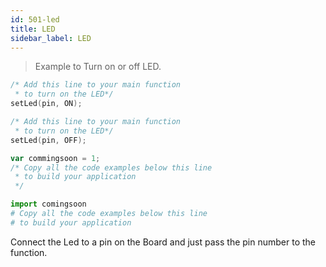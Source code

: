 ```yaml
---
id: 501-led
title: LED
sidebar_label: LED
---
```

> Example to Turn on or off LED.

<!--DOCUSAURUS_CODE_TABS-->
<!--C-->
```c
/* Add this line to your main function 
 * to turn on the LED*/
setLed(pin, ON);

/* Add this line to your main function 
 * to turn on the LED*/
setLed(pin, OFF);
```
<!--JavaScript-->
```js
var commingsoon = 1;
/* Copy all the code examples below this line
 * to build your application  
 */
```
<!--Python-->
```py
import comingsoon
# Copy all the code examples below this line
# to build your application   
```
<!--END_DOCUSAURUS_CODE_TABS-->


Connect the Led to a pin on the Board and just pass the pin number to 
the function.


